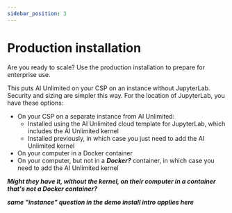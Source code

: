 ```yaml
---
sidebar_position: 3
---
```


# Production installation

Are you ready to scale? Use the production installation to prepare for enterprise use. 

This puts AI Unlimited on your CSP on an instance without JupyterLab. Security and sizing are simpler this way. For the location of JupyterLab, you have these options:

- On your CSP on a separate instance from AI Unlimited:
  - Installed using the AI Unlimited cloud template for JupyterLab, which includes the AI Unlimited kernel 
  - Installed previously, in which case you just need to add the AI Unlimited kernel
- On your computer in a Docker container
- On your computer, but not in a ***Docker?*** container, in which case you need to add the AI Unlimited kernel

***Might they have it, without the kernel, on their computer in a container that's not a Docker container?***

***same "instance" question in the demo install intro applies here***


